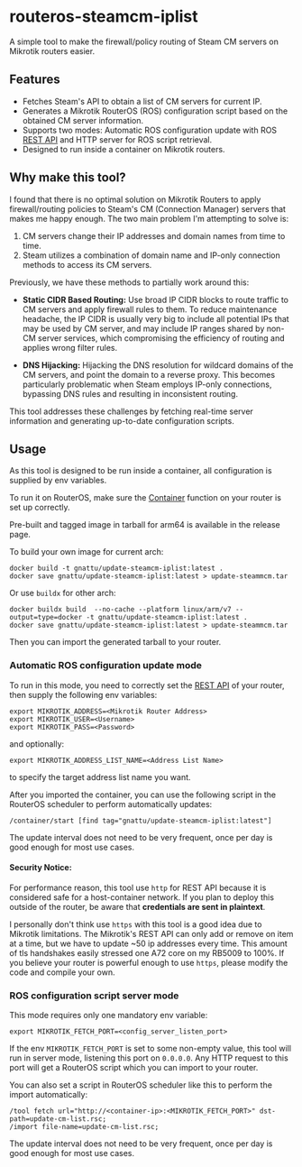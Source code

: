 # routeros-steamcm-iplist

A simple tool to make the firewall/policy routing of Steam CM servers on Mikrotik routers easier.

## Features

- Fetches Steam's API to obtain a list of CM servers for current IP.
- Generates a Mikrotik RouterOS (ROS) configuration script based on the obtained CM server information.
- Supports two modes: Automatic ROS configuration update with ROS [REST API](https://help.mikrotik.com/docs/display/ROS/REST+API) and HTTP server for ROS script retrieval.
- Designed to run inside a container on Mikrotik routers.

## Why make this tool?

I found that there is no optimal solution on Mikrotik Routers to apply firewall/routing policies to Steam's CM (Connection Manager) servers that makes me happy enough. The two main problem I'm attempting to solve is:

1. CM servers change their IP addresses and domain names from time to time.
2. Steam utilizes a combination of domain name and IP-only connection methods to access its CM servers.

Previously, we have these methods to partially work around this:

- **Static CIDR Based Routing:** Use broad IP CIDR blocks to route traffic to CM servers and apply firewall rules to them. To reduce maintenance headache, the IP CIDR is usually very big to include all potential IPs that may be used by CM server, and may include IP ranges shared by non-CM server services, which compromising the efficiency of routing and applies wrong filter rules.

- **DNS Hijacking:** Hijacking the DNS resolution for wildcard domains of the CM servers, and point the domain to a reverse proxy. This becomes particularly problematic when Steam employs IP-only connections, bypassing DNS rules and resulting in inconsistent routing.

This tool addresses these challenges by fetching real-time server information and generating up-to-date configuration scripts.

## Usage

As this tool is designed to be run inside a container, all configuration is supplied by env variables.

To run it on RouterOS, make sure the [Container](https://help.mikrotik.com/docs/display/ROS/Container) function on your router is set up correctly.

Pre-built and tagged image in tarball for arm64 is available in the release page.

To build your own image for current arch:

```shell
docker build -t gnattu/update-steamcm-iplist:latest .
docker save gnattu/update-steamcm-iplist:latest > update-steammcm.tar
```

Or use `buildx` for other arch:

```shell
docker buildx build  --no-cache --platform linux/arm/v7 --output=type=docker -t gnattu/update-steamcm-iplist:latest .
docker save gnattu/update-steamcm-iplist:latest > update-steammcm.tar
```

Then you can import the generated tarball to your router. 

### Automatic ROS configuration update mode

To run in this mode, you need to correctly set the [REST API](https://help.mikrotik.com/docs/display/ROS/REST+API) of your router, then supply the following env variables:

```shell
export MIKROTIK_ADDRESS=<Mikrotik Router Address>
export MIKROTIK_USER=<Username>
export MIKROTIK_PASS=<Password>
```

and optionally:
```shell
export MIKROTIK_ADDRESS_LIST_NAME=<Address List Name>
```
to specify the target address list name you want.

After you imported the container, you can use the following script in the RouterOS scheduler to perform automatically updates: 

```
/container/start [find tag="gnattu/update-steamcm-iplist:latest"]
```

The update interval does not need to be very frequent, once per day is good enough for most use cases.

#### Security Notice:

For performance reason, this tool use `http` for REST API because it is considered safe for a host-container network. If you plan to deploy this outside of the router, be aware that **credentials are sent in plaintext**.

I personally don't think use `https` with this tool is a good idea due to Mikrotik limitations. The Mikrotik's REST API can only add or remove on item at a time, but we have to update ~50 ip addresses every time. This amount of tls handshakes easily stressed one A72 core on my RB5009 to 100%. If you believe your router is powerful enough to use `https`, please modify the code and compile your own.

### ROS configuration script server mode

This mode requires only one mandatory env variable:

```shell
export MIKROTIK_FETCH_PORT=<config_server_listen_port>
```

If the env `MIKROTIK_FETCH_PORT` is set to some non-empty value, this tool will run in server mode, listening this port on `0.0.0.0`. Any HTTP request to this port will get a RouterOS script which you can import to your router. 

You can also set a script in RouterOS scheduler like this to perform the import automatically:

```
/tool fetch url="http://<container-ip>:<MIKROTIK_FETCH_PORT>" dst-path=update-cm-list.rsc;
/import file-name=update-cm-list.rsc;
```

The update interval does not need to be very frequent, once per day is good enough for most use cases.


